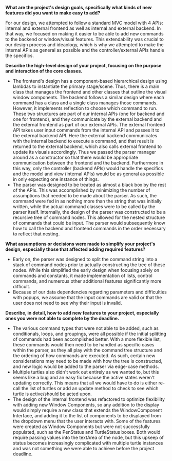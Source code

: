 **What are the project's design goals, specifically what kinds of new features did you want to make easy to add?**

For our design, we attempted to follow a standard MVC model with 4 APIs: internal and external frontend as well 
as internal and external backend. In that way, we focused on making it easier to be able to add new commands to 
the backend or window/visual features. This extendability was crucial to our design process and ideaology, which is why
we attempted to make the internal APIs as general as possible and the controller/external APIs handle the specifics.

**Describe the high-level design of your project, focusing on the purpose and interaction of the core classes.**
* The frontend's design has a component-based hierarchical design using lambdas to instantiate the primary stage/scene. 
Thus, there is a main class that manages the frontend and other classes that outline the visual window components. The 
backend follows a similar design where each command has a class and a single class manages those commands. However, it 
implements reflection to choose which command to run. These two 
structures are part of our internal APIs (one for backend and one for frontend), and they communicate by the external 
backend and the external frontend as part of our external APIs. The external frontend API takes user input commands 
from the internal API and passes it to the external backend API. Here the external backend communicates with the 
internal backend to execute a command, and that result is returned to the external backend, which also calls external 
frontend to update its visuals accordingly. Thus we passed the parser manager around as a constructor so that there would 
be appropriate communication between the frontend and the backend. Furthermore in this way, only the controller (backend APIs) 
would handle the specifics and the model and view (internal APIs) would be as general as possible in only expecting one 
instance of things.
* The parser was designed to be treated as almost a black box by the rest of the APIs.
This was accomplished by minimizing the number of assumptions that needed to be made about
the parser. As such, the command were fed in as nothing more than the string that was initially
written, while the actual command classes were to be called by the parser itself. Internally,
the design of the parser was constructed to be a recursive tree of command nodes. This allowed
for the nested structure of commands that could be input. The parser would subsequently know how
to call the backend and frontend commands in the order necessary to reflect that nesting.

**What assumptions or decisions were made to simplify your project's design, especially those that affected adding required features?**
* Early on, the parser was designed to split the command string into a stack of command nodes prior
to actually constructing the tree of these nodes. While this simplified the early design
when focusing solely on commands and constants, it made implementation of lists, control commands, 
and numerous other additional features significantly more difficult.
* Because of our data dependencies regarding parameters and difficulties with popups, we assume that the input commands are valid or that the user does not need to see why their input is invalid.

**Describe, in detail, how to add new features to your project, especially ones you were not able to complete by the deadline.**
* The various command types that were not able to be added, such as conditionals, loops, and
groupings, were all possible if the initial splitting of commands had been accomplished better.
With a more flexible list, these commands would then need to be handled as specific cases within the parser,
as they all play with the command tree structure and the ordering of how commands are executed.
As such, certain new considerations may need to be made with how the tree is constructed, and new logic
would be added to the parser via edge-case methods.
* Multiple turtles also didn't work out entirely as we wanted to, but this seems like a bug and an easy fix because the active states weren't updating correctly. This means that all we would have to do is either re-call the list of turtles or add an update method to check to see which turtle is active/should be acted upon.
* The design of the internal frontend was refactored to optimize flexibility with adding new Window Components, so any addition to the display would simply require a new class that extends the WindowComponent Interface, and adding it to the list of components to be displayed from the dropdown menu that the user interacts with.  Some of the features were created as Window Components but were not successfully populated, such as the PenStatus and TurtleStatus boxes.  Both would require passing values into the textArea of the node, but this upkeep of status becomes increasingly complicated with multiple turtle instances and was not something we were able to achieve before the project deadline. 